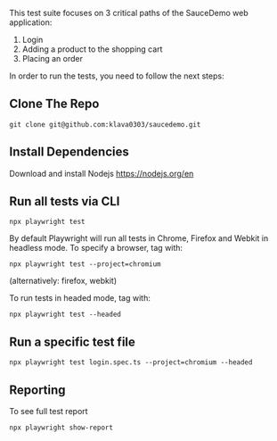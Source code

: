 This test suite focuses on 3 critical paths of the SauceDemo web application: 
1. Login 
2. Adding a product to the shopping cart 
3. Placing an order 

In order to run the tests, you need to follow the next steps: 

## Clone The Repo

```
git clone git@github.com:klava0303/saucedemo.git
```

## Install Dependencies
Download and install Nodejs https://nodejs.org/en

## Run all tests via CLI 
```
npx playwright test 
```

By default Playwright will run all tests in Chrome, Firefox and Webkit in headless mode. 
To specify a browser, tag with: 
```
npx playwright test --project=chromium 
```
(alternatively: firefox, webkit)

To run tests in headed mode, tag with: 
```
npx playwright test --headed 
```

## Run a specific test file
```
npx playwright test login.spec.ts --project=chromium --headed
```

## Reporting 
To see full test report 
```
npx playwright show-report
```
